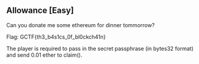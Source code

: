 ## Allowance [Easy]
Can you donate me some ethereum for dinner tommorrow?

Flag: GCTF{th3_b4s1cs_0f_bl0ckch41n}

The player is required to pass in the secret passphrase (in bytes32 format) and send 0.01 ether to claim().
